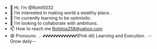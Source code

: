 - 👋 Hi, I’m @Rohit5032
- 👀 I’m interested in making world a wealthy place..
- 🌱 I’m currently learning to be optimistic.
- 💞️ I’m looking to collaborate with ambitions.
- 📫 How to reach me Rohitna258@yahoo.com
- 😄 Pronouns: ...
💕💕💕💕💕💕💕💕💕💕💕💕💕(Pink dil)
 Learning and Execution .
--Grow daily--

<!---
Rohit5032/Rohit5032 is a ✨ special ✨ repository because its `README.md` (this file) appears on your GitHub profile.
You can click the Preview link to take a look at your changes.
--->

